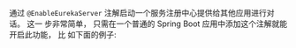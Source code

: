 

通过 `@EnableEurekaServer` 注解启动一个服务注册中心提供给其他应用进行对话。 这一 步非常简单， 只需在一个普通的 Spring Boot 应用中添加这个注解就能开启此功能， 比 如下面的例子:
